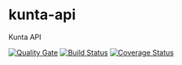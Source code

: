 # kunta-api
Kunta API

[![Quality Gate](https://sonarqube.com/api/badges/gate?key=kunta-api)](https://sonarqube.com/api/badges/gate?key=kunta-api) [![Build Status](https://travis-ci.org/otavanopisto/kunta-api.svg?branch=develop)](https://travis-ci.org/otavanopisto/kunta-api) [![Coverage Status](https://coveralls.io/repos/github/otavanopisto/kunta-api/badge.svg?branch=develop)](https://coveralls.io/github/otavanopisto/kunta-api?branch=develop)

